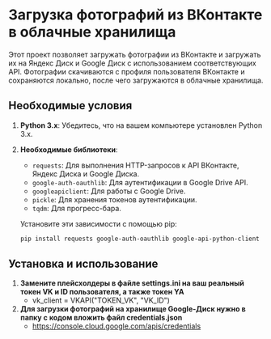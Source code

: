 # Загрузка фотографий из ВКонтакте в облачные хранилища

Этот проект позволяет загружать фотографии из ВКонтакте и загружать их на Яндекс Диск и Google Диск с использованием соответствующих API. Фотографии скачиваются с профиля пользователя ВКонтакте и сохраняются локально, после чего загружаются в облачные хранилища.

## Необходимые условия

1. **Python 3.x**: Убедитесь, что на вашем компьютере установлен Python 3.x.
2. **Необходимые библиотеки**:
   - `requests`: Для выполнения HTTP-запросов к API ВКонтакте, Яндекс Диска и Google Диска.
   - `google-auth-oauthlib`: Для аутентификации в Google Drive API.
   - `googleapiclient`: Для работы с Google Drive.
   - `pickle`: Для хранения токенов аутентификации.
   - `tqdm`: Для прогресс-бара.

   Установите эти зависимости с помощью pip:

   ```bash
   pip install requests google-auth-oauthlib google-api-python-client

## Установка и использование
1. **Замените плейсхолдеры в файле settings.ini на ваш реальный токен VK и ID пользователя, а также токен YA**
   - vk_client = VKAPI("TOKEN_VK", "VK_ID")
2. **Для загрузки фотографий на хранилище Google-Диск нужно в папку с кодом вложить файл credentials.json**
   - https://console.cloud.google.com/apis/credentials